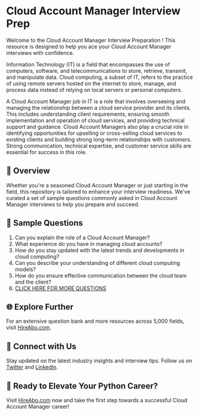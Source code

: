 # Cloud Account Manager Interview Prep

Welcome to the Cloud Account Manager Interview Preparation ! This resource is designed to help you ace your Cloud Account Manager interviews with confidence.

Information Technology (IT) is a field that encompasses the use of computers, software, and telecommunications to store, retrieve, transmit, and manipulate data. Cloud computing, a subset of IT, refers to the practice of using remote servers hosted on the internet to store, manage, and process data instead of relying on local servers or personal computers.

A Cloud Account Manager job in IT is a role that involves overseeing and managing the relationship between a cloud service provider and its clients. This includes understanding client requirements, ensuring smooth implementation and operation of cloud services, and providing technical support and guidance. Cloud Account Managers also play a crucial role in identifying opportunities for upselling or cross-selling cloud services to existing clients and building strong long-term relationships with customers. Strong communication, technical expertise, and customer service skills are essential for success in this role.

## 🚀 Overview

Whether you're a seasoned Cloud Account Manager or just starting in the field, this repository is tailored to enhance your interview readiness. We've curated a set of sample questions commonly asked in Cloud Account Manager interviews to help you prepare and succeed.

## 📝 Sample Questions

1. Can you explain the role of a Cloud Account Manager?
2. What experience do you have in managing cloud accounts?
3. How do you stay updated with the latest trends and developments in cloud computing?
4. Can you describe your understanding of different cloud computing models?
5. How do you ensure effective communication between the cloud team and the client?
6. [CLICK HERE FOR MORE QUESTIONS](https://hireabo.com/job/0_4_28/Cloud%20Account%20Manager)

## 🌐 Explore Further

For an extensive question bank and more resources across 5,000 fields, visit [HireAbo.com](https://www.hireabo.com).

## 📱 Connect with Us

Stay updated on the latest industry insights and interview tips. Follow us on [Twitter](https://twitter.com/hireabo) and [LinkedIn](https://www.linkedin.com/in/hire-abo-3609972a8/).

## 🚀 Ready to Elevate Your Python Career?

Visit [HireAbo.com](https://www.hireabo.com) now and take the first step towards a successful Cloud Account Manager career!